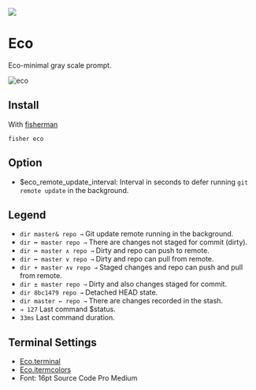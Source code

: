 [fisherman]: https://github.com/fisherman/fisherman
[slack-link]: https://fisherman-wharf.herokuapp.com
[slack-badge]: https://fisherman-wharf.herokuapp.com/badge.svg

[![][slack-badge]][slack-link]

# Eco

Eco-minimal gray scale prompt.

[eco]: https://cloud.githubusercontent.com/assets/8317250/13768992/4e42969c-eabf-11e5-9d94-d5d1bcd9498e.png
![eco]

## Install

With [fisherman]

```fish
fisher eco
```

## Option

* $eco_remote_update_interval: Interval in seconds to defer running `git remote update` in the background.

## Legend

* `dir master& repo →` Git update remote running in the background.
* `dir ╍ master repo →` There are changes not staged for commit (dirty).
* `dir ╍ master ∧ repo →` Dirty and repo can push to remote.
* `dir ╍ master ∨ repo →` Dirty and repo can pull from remote.
* `dir + master ∧∨ repo →` Staged changes and repo can push and pull from remote.
* `dir ± master repo →` Dirty and also changes staged for commit.
* `dir 8bc1479 repo →` Detached HEAD state.
* `dir master ← repo →` There are changes recorded in the stash.
* `→ 127` Last command $status.
* `33ms` Last command duration.

## Terminal Settings
[Eco.itermcolors]: https://github.com/fishery/eco/raw/master/Eco.itermcolors
[Eco.terminal]: https://github.com/fishery/eco/raw/master/Eco.terminal

* [Eco.terminal]
* [Eco.itermcolors]
* Font: 16pt Source Code Pro Medium
